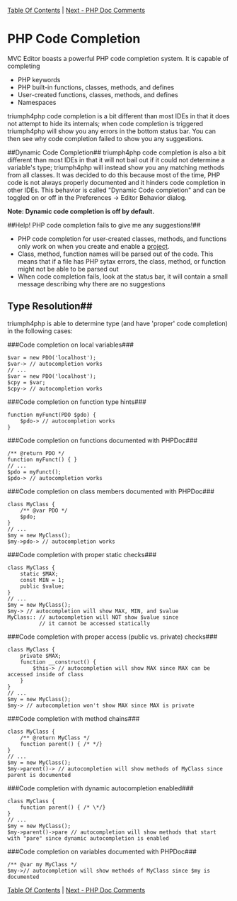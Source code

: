 [Table Of Contents](/#toc) | [Next - PHP Doc Comments](/php-doc-comments/)


# PHP Code Completion #
MVC Editor boasts a powerful PHP code completion system.  It is capable of completing 

  * PHP keywords
  * PHP built-in functions, classes, methods, and defines
  * User-created functions, classes, methods, and defines
  * Namespaces

triumph4php code completion is a bit different than most IDEs in that it does not 
attempt to hide its internals; when code completion is triggered triumph4php 
will show you any errors in the bottom status bar. You can then see why 
code completion failed to show you any suggestions.

##Dynamic Code Completion##
triumph4php code completion is also a bit different than most IDEs in that it 
will not bail out if it could not determine a variable's type; triumph4php will 
instead show you any matching methods from all classes. It was decided to do 
this because most of the time, PHP code is not always properly documented and 
it hinders code completion in other IDEs. This behavior is called 
"Dynamic Code completion" and can be toggled on or off in the Preferences -> Editor 
Behavior dialog.

**Note: Dynamic code completion is off by default.**

##Help! PHP code completion fails to give me any suggestions!##
  * PHP code completion for user-created classes, methods, and functions only 
    work on when you create and enable a [project](/projects/). 
  * Class, method, function names will be parsed out of the code.  This means that 
	if a file has PHP sytax errors, the class, method, or function might not
	be able to be parsed out
  * When code completion fails, look at the status bar, it will contain
    a small message describing why there are no suggestions

## Type Resolution##
triumph4php is able to determine type (and have 'proper' code completion) in the following cases:

###Code completion on local variables###

	$var = new PDO('localhost');
	$var-> // autocompletion works
	// ...
	$var = new PDO('localhost');
	$cpy = $var;
	$cpy-> // autocompletion works

###Code completion on function type hints###

	function myFunct(PDO $pdo) {
		$pdo-> // autocompletion works
	}

###Code completion on functions documented with PHPDoc###
	
	/** @return PDO */
	function myFunct() { }
	// ...
	$pdo = myFunct();
	$pdo-> // autocompletion works

###Code completion on class members documented with PHPDoc###

	class MyClass {
		/** @var PDO */
		$pdo;
	}
	// ...
	$my = new MyClass();
	$my->pdo-> // autocompletion works

###Code completion with proper static checks###
	
	class MyClass {
		static $MAX;
		const MIN = 1;
		public $value;
	}
	// ...
	$my = new MyClass();
	$my-> // autocompletion will show MAX, MIN, and $value
	MyClass:: // autocompletion will NOT show $value since 
	          // it cannot be accessed statically

###Code completion with proper access (public vs. private) checks###

	class MyClass {
		private $MAX;
		function __construct() {
			$this-> // autocompletion will show MAX since MAX can be accessed inside of class
		}
	}
	// ...
	$my = new MyClass();
	$my-> // autocompletion won't show MAX since MAX is private

###Code completion with method chains###
	
	class MyClass {
		/** @return MyClass */
		function parent() { /* */}
	}
	// ... 
	$my = new MyClass();
	$my->parent()-> // autocompletion will show methods of MyClass since parent is documented

###Code completion with dynamic autocompletion enabled###

	class MyClass {
		function parent() { /* \*/}
	}
	// ... 
	$my = new MyClass();
	$my->parent()->pare // autocompletion will show methods that start with "pare" since dynamic autocompletion is enabled

###Code completion on variables documented with PHPDoc###
	
	/** @var my MyClass */
	$my->// autocompletion will show methods of MyClass since $my is documented


[Table Of Contents](/#toc) | [Next - PHP Doc Comments](/php-doc-comments/)